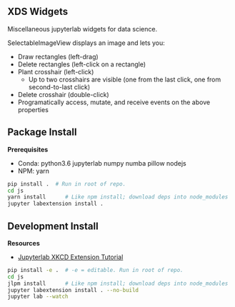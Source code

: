 XDS Widgets
---------------
Miscellaneous jupyterlab widgets for data science.

SelectableImageView displays an image and lets you:
* Draw rectangles (left-drag)
* Delete rectangles (left-click on a rectangle)
* Plant crosshair (left-click)
  * Up to two crosshairs are visible (one from the last click, one from second-to-last click)
* Delete crosshair (double-click)
* Programatically access, mutate, and receive events on the above properties 

Package Install
---------------

**Prerequisites**

- Conda: python3.6 jupyterlab numpy numba pillow nodejs
- NPM: yarn

```bash
pip install .  # Run in root of repo.
cd js
yarn install      # Like npm install; download deps into node_modules
jupyter labextension install .
```


Development Install
-------------------

**Resources**

- [Jupyterlab XKCD Extension Tutorial](https://jupyterlab.readthedocs.io/en/stable/developer/xkcd_extension_tutorial.html)

```bash
pip install -e .  # -e = editable. Run in root of repo.
cd js
jlpm install      # Like npm install; download deps into node_modules
jupyter labextension install . --no-build
jupyter lab --watch
```